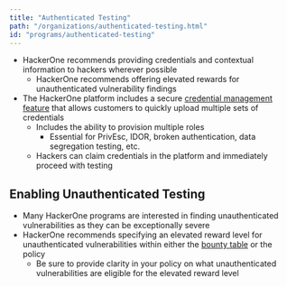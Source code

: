 ```yaml
---
title: "Authenticated Testing"
path: "/organizations/authenticated-testing.html"
id: "programs/authenticated-testing"
---
```


* HackerOne recommends providing credentials and contextual information to hackers wherever possible
    * HackerOne recommends offering elevated rewards for unauthenticated vulnerability findings
* The HackerOne platform includes a secure [credential management feature](https://docs.hackerone.com/organizations/credential-management.html) that allows customers to quickly upload multiple sets of credentials
    * Includes the ability to provision multiple roles
        * Essential for PrivEsc, IDOR, broken authentication, data segregation testing, etc.
    * Hackers can claim credentials in the platform and immediately proceed with testing

## Enabling Unauthenticated Testing

* Many HackerOne programs are interested in finding unauthenticated vulnerabilities as they can be exceptionally severe
* HackerOne recommends specifying an elevated reward level for unauthenticated vulnerabilities within either the [bounty table](https://docs.hackerone.com/organizations/importance-of-bounty-tables.html) or the policy
    * Be sure to provide clarity in your policy on what unauthenticated vulnerabilities are eligible for the elevated reward level
